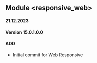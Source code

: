 ## Module <responsive_web>

#### 21.12.2023
#### Version 15.0.1.0.0
#### ADD

- Initial commit for Web Responsive
